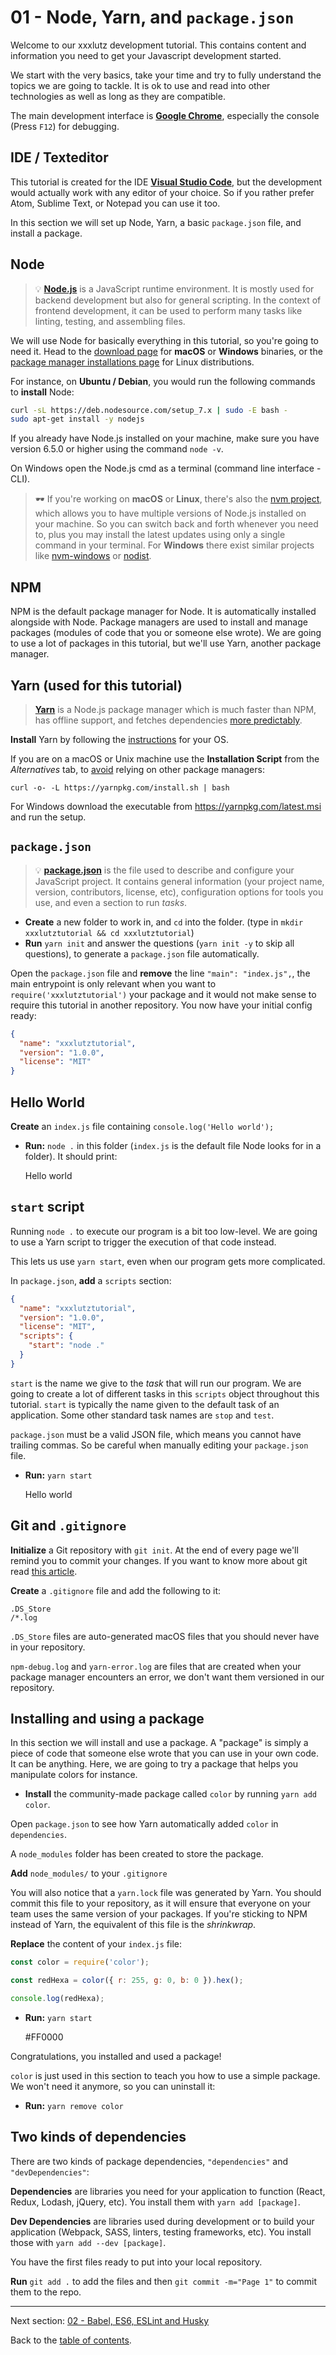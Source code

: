 # 01 - Node, Yarn, and `package.json`

Welcome to our xxxlutz development tutorial. This contains content and information you need to get your Javascript development started.

We start with the very basics, take your time and try to fully understand the topics we are going to tackle. It is ok to use and read into other technologies as well as long as they are compatible.

The main development interface is **[Google Chrome](https://www.google.de/chrome/browser/desktop/index.html)**, especially the console (Press `F12`) for debugging.

## IDE / Texteditor

This tutorial is created for the IDE **[Visual Studio Code](https://code.visualstudio.com/)**, but the development would actually work with any editor of your choice. So if you rather prefer Atom, Sublime Text, or Notepad you can use it too.

In this section we will set up Node, Yarn, a basic `package.json` file, and install a package.

## Node

> 💡 **[Node.js](https://nodejs.org/)** is a JavaScript runtime environment. It is mostly used for backend development but also for general scripting. In the context of frontend development, it can be used to perform many tasks like linting, testing, and assembling files.

We will use Node for basically everything in this tutorial, so you're going to need it. Head to the [download page](https://nodejs.org/en/download/current/) for **macOS** or **Windows** binaries, or the [package manager installations page](https://nodejs.org/en/download/package-manager/) for Linux distributions.

For instance, on **Ubuntu / Debian**, you would run the following commands to **install** Node:

```sh
curl -sL https://deb.nodesource.com/setup_7.x | sudo -E bash -
sudo apt-get install -y nodejs
```

If you already have Node.js installed on your machine, make sure you have version 6.5.0 or higher using the command `node -v`.

On Windows open the Node.js cmd as a terminal (command line interface - CLI).

> 🕶️ If you're working on **macOS** or **Linux**, there's also the [nvm project](https://github.com/creationix/nvm), which allows you to have multiple versions of Node.js installed on your machine. So you can switch back and forth whenever you need to, plus you may install the latest updates using only a single command in your terminal.
> For **Windows** there exist similar projects like [nvm-windows](https://github.com/coreybutler/nvm-windows) or [nodist](https://github.com/nullivex/nodist).

## NPM

NPM is the default package manager for Node. It is automatically installed alongside with Node. Package managers are used to install and manage packages (modules of code that you or someone else wrote). We are going to use a lot of packages in this tutorial, but we'll use Yarn, another package manager.

## Yarn (used for this tutorial)

> **[Yarn](https://yarnpkg.com/)** is a Node.js package manager which is much faster than NPM, has offline support, and fetches dependencies [more predictably](https://yarnpkg.com/en/docs/yarn-lock).

**Install** Yarn by following the [instructions](https://yarnpkg.com/en/docs/install) for your OS.

If you are on a macOS or Unix machine use the **Installation Script** from the *Alternatives* tab, to [avoid](https://github.com/yarnpkg/yarn/issues/1505) relying on other package managers:

`curl -o- -L https://yarnpkg.com/install.sh | bash`

For Windows download the executable from https://yarnpkg.com/latest.msi and run the setup.

## `package.json`

> 💡 **[package.json](https://yarnpkg.com/en/docs/package-json)** is the file used to describe and configure your JavaScript project. It contains general information (your project name, version, contributors, license, etc), configuration options for tools you use, and even a section to run *tasks*.

- **Create** a new folder to work in, and `cd` into the folder. (type in `mkdir xxxlutztutorial && cd xxxlutztutorial`)
- **Run** `yarn init` and answer the questions (`yarn init -y` to skip all questions), to generate a `package.json` file automatically.

Open the `package.json` file and **remove** the line `"main": "index.js",`, the main entrypoint is only relevant when you want to `require('xxxlutztutorial')` your package and it would not make sense to require this tutorial in another repository. You now have your initial config ready:

```json
{
  "name": "xxxlutztutorial",
  "version": "1.0.0",
  "license": "MIT"
}
```

## Hello World

**Create** an `index.js` file containing `console.log('Hello world');`

- **Run:** `node .` in this folder (`index.js` is the default file Node looks for in a folder). It should print:

  Hello world

## `start` script

Running `node .` to execute our program is a bit too low-level. We are going to use a Yarn script to trigger the execution of that code instead.

This lets us use `yarn start`, even when our program gets more complicated.

In `package.json`, **add** a `scripts` section:

```json
{
  "name": "xxxlutztutorial",
  "version": "1.0.0",
  "license": "MIT",
  "scripts": {
    "start": "node ."
  }
}
```

`start` is the name we give to the _task_ that will run our program. We are going to create a lot of different tasks in this `scripts` object throughout this tutorial. `start` is typically the name given to the default task of an application. Some other standard task names are `stop` and `test`.

`package.json` must be a valid JSON file, which means you cannot have trailing commas. So be careful when manually editing your `package.json` file.

- **Run:** `yarn start`

  Hello world

## Git and `.gitignore`

**Initialize** a Git repository with `git init`. At the end of every page we'll remind you to commit your changes. If you want to know more about git read [this article](http://rogerdudler.github.io/git-guide/).

**Create** a `.gitignore` file and add the following to it:

```gitignore
.DS_Store
/*.log
```

`.DS_Store` files are auto-generated macOS files that you should never have in your repository.

`npm-debug.log` and `yarn-error.log` are files that are created when your package manager encounters an error, we don't want them versioned in our repository.

## Installing and using a package

In this section we will install and use a package. A "package" is simply a piece of code that someone else wrote that you can use in your own code. It can be anything. Here, we are going to try a package that helps you manipulate colors for instance.

- **Install** the community-made package called `color` by running `yarn add color`.

Open `package.json` to see how Yarn automatically added `color` in `dependencies`.

A `node_modules` folder has been created to store the package.

**Add** `node_modules/` to your `.gitignore`

You will also notice that a `yarn.lock` file was generated by Yarn. You should commit this file to your repository, as it will ensure that everyone on your team uses the same version of your packages. If you're sticking to NPM instead of Yarn, the equivalent of this file is the _shrinkwrap_.

**Replace** the content of your `index.js` file:

```js
const color = require('color');

const redHexa = color({ r: 255, g: 0, b: 0 }).hex();

console.log(redHexa);
```

- **Run:** `yarn start`

  #FF0000

Congratulations, you installed and used a package!

`color` is just used in this section to teach you how to use a simple package. We won't need it anymore, so you can uninstall it:

- **Run:** `yarn remove color`

## Two kinds of dependencies

There are two kinds of package dependencies, `"dependencies"` and `"devDependencies"`:

**Dependencies** are libraries you need for your application to function (React, Redux, Lodash, jQuery, etc). You install them with `yarn add [package]`.

**Dev Dependencies** are libraries used during development or to build your application (Webpack, SASS, linters, testing frameworks, etc). You install those with `yarn add --dev [package]`.

You have the first files ready to put into your local repository.

**Run** `git add .`
to add the files and then
`git commit -m="Page 1"`
to commit them to the repo.

---

Next section: [02 - Babel, ES6, ESLint and Husky](https://github.com/XXXLutz/techstack-tutorial/blob/master/02-babel-es6-eslint-husky/Readme.md)

Back to the [table of contents](https://github.com/XXXLutz/techstack-tutorial/blob/master/Readme.md).
